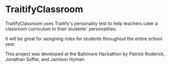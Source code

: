 TraitifyClassroom
=================

TraitifyClassroom uses Traitify's personality test to help teachers cater a classroom curriculum to their students' personalities.

It will be great for assigning roles for students throughout the entire school year.

This project was developed at the Baltimore Hackathon by Patrick Roderick, Jonathan Soffar, and Jamison Hyman.